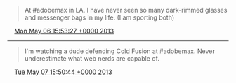 > At \#adobemax in LA\. I have never seen so many dark\-rimmed glasses and messenger bags in my life\. \(I am sporting both\)

<img src="../../media/tweet.ico" width="12" /> [Mon May 06 15:53:27 +0000 2013](https://twitter.com/timwasson/status/331436555975663616)

----

> I'm watching a dude defending Cold Fusion at \#adobemax\. Never underestimate what web nerds are capable of\.

<img src="../../media/tweet.ico" width="12" /> [Tue May 07 15:50:44 +0000 2013](https://twitter.com/timwasson/status/331798260572364800)